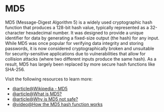 # MD5

MD5 (Message-Digest Algorithm 5) is a widely used cryptographic hash function that produces a 128-bit hash value, typically represented as a 32-character hexadecimal number. It was designed to provide a unique identifier for data by generating a fixed-size output (the hash) for any input. While MD5 was once popular for verifying data integrity and storing passwords, it is now considered cryptographically broken and unsuitable for security-sensitive applications due to vulnerabilities that allow for collision attacks (where two different inputs produce the same hash). As a result, MD5 has largely been replaced by more secure hash functions like SHA-256.

Visit the following resources to learn more:

- [@article@Wikipedia - MD5](https://en.wikipedia.org/wiki/MD5)
- [@article@What is MD5?](https://www.techtarget.com/searchsecurity/definition/MD5)
- [@article@Why is MD5 not safe?](https://infosecscout.com/why-md5-is-not-safe/)
- [@video@How the MD5 hash function works](https://www.youtube.com/watch?v=5MiMK45gkTY)
